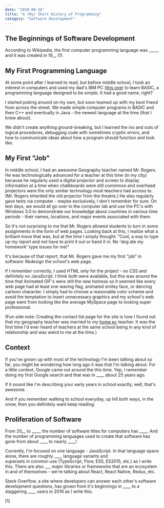 ```yaml
---
date: "2019-08-16"
title: "A (My) Short History of Programming"
category: "Software Development"
---
```


## The Beginnings of Software Development
According to Wikipedia, the first computer programming language was _____ and it was created in 19__ (1).



## My First Programming Language
At some point after I learned to read, but before middle school, 
I took an interest in computers and used my dad's IBM PC ([this one]()) to 
learn BASIC, a programming language designed to be simple. It had a good name, right?

I started poking around on my own, but soon teamed up with my best friend from across the street.
We made simple computer programs in BASIC and then C++ and eventually in Java - the newest language
at the time (that I knew about).

We didn't create anything ground-breaking, but I learned the ins and outs of logical procedures, 
debugging code with sometimes cryptic errors, and how to communicate ideas about how a program 
should function and look like.

## My First "Job"
In middle school, I had an awesome Geography teacher named Mr. Rogers. He was technologically advanced for a
teacher at this time (in my city) because he regularly used a digital projector and screen to display
information at a time when chalkboards were still commmon and overhead projectors were the only similar technology
most teachers had access to. (Mr. Rogers inherited the old projector from the theatre.)
He also regularly gave tests via computer - maybe exclusively, I don't remember for sure. On test days, we would all go 
over to the computer lab and use the PC's with Windows 3.0 to demonstrate our knowledge about countries in 
various time periods - their names, locations, and major events associated with them.

So it's not surprising to me that Mr. Rogers allowed students to turn in some assignments in the form of web pages. 
Looking back at this, I realize what a brilliant move that was, but at the time I simply thought: "Cool, a way to type 
up my report and not have to print it out or hand it in. No 'dog ate my homework' type issues for me!"

It's because of that report, that Mr. Rogers gave me my first "job" in software: Redesign the school's web page.

If I remember correctly, I used HTML only for the project - no CSS and definitely no JavaScript. I think both were available, 
but this was around the time that Animated GIF's were still the new hotness so it seemed like every web page had at least 
one waving flag, animated smiley face, or dancing cartoon character. I simply had to choose a reasonable color scheme and avoid 
the temptation to insert unnecessary graphics and my school's web page went from looking like the average MySpace page to 
looking super professional.

(Fun side note: Creating the contact list page for the site is how I found out that my geography teacher was married to my 
[home ec]() teacher. It was the first time I'd ever heard of teachers at the same school being in any kind of relationship and 
was weird to me at the time.)

## Context
If you've grown up with most of the technology I'm been talking about so far, you might be wondering how long ago it was
that I'm talking about. For a little context, Google came out around the this time. Yep, I remember doing my first Google search
and that was in ____ about 25 years ago.

If it sound like I'm describing your early years in school exactly, well, that's awesome.

And if you remember walking to school everyday, up hill both ways, in the snow, then you definitely want keep reading.

## Proliferation of Software
From 20__ to ____, the number of software titles for computers has ____. And the number of programming languages used to create 
that software has gone from about ____ to nearly ____!

Currently, I'm focused on one language - JavaScript. In that language space alone, there are roughly ____ language variants and  
supersets in common use (TypeScript, Flow, ES5, ES2015, etc.) as I write this. There are also ___ major libraries or frameworks 
that are an ecosystem in and of themselves - we're talking about React, React Native, Redux, etc.

Stack Overflow, a site where developers can answer each other's software development questions, 
has grown from it's beginnings in ____ to a staggering ____ users in 2019 as I write this.

[1]
